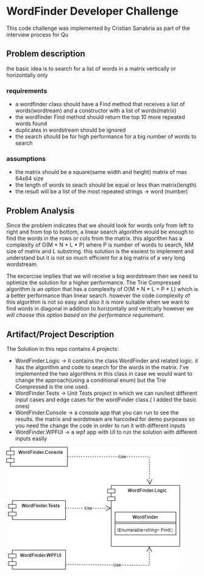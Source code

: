 # WordFinder Developer Challenge
This code challenge was implemented by Cristian Sanabria as part of the interview process for Qu

## Problem description
the basic idea is to search for a list of words in a matrix vertically or horizontally only

### requirements
- a wordfinder class should have a Find method that receives a list of words(wordtream) and a constructor with a list of words(matrix)
- the wordfinder Find method should return the top 10 more repeated words found
- duplicates in wordstream should be ignored
- the search should be for high performance for a big number of words to search

### assumptions
- the matrix should be a square(same width and height) matrix of max 64x64 size
- the length of words to seach should be equal or less than matrix(length)
- the result will be a list of the most repeated strings -> word (number)

## Problem Analysis

Since the problem indicates that we should look for words only from left to right and from top to bottom, a linear search algorithm would be enough to find the words
in the rows or cols from the matrix.  this algorithm has a complexity of O(M * N * L * P) where P is number of words to search, NM size of matrix and L substring. this solution
is the easiest to implement and understand but it is not so much efficient for a big matrix of a very long wordstream.

The excercise implies that we will receive a big wordstream then we need to optimize the solution for a higher performance.
The Trie Compressed algorithm is an option that has a complexity of O(M * N * L + P * L) which is a better performance than linear search.  however the code complexity of 
this algorithm is not so easy and also it is more suitable when we want to find words in diagonal in addition to horizontally and veritcally  however *we will choose this option
based on the performance requirement.*

## Artifact/Project Description
The Solution in this repo contains 4 projects:

* WordFinder.Logic -> it contains the class WordFinder and related logic. it has the algorithm and code to search for the words in the matrix.  I've implemented the two algorithms in this class 
in case we would want to change the approach(using a conditional enum) but the Trie Compressed is the one used.
* WordFinder.Tests -> Unit Tests project in which we can run/test different input cases and edge cases for the wordFinder class.( I added the basic ones)
* WordFinder.Console -> a console app that you can run to see the results.  the matrix and wordstream are harcoded for demo purposes so you need the change the code 
in order to run it with different inputs
* WordFinder.WPFUI -> a wpf app with UI to run the solution with different inputs easily

![project dependency diagram](wf.jpg)

